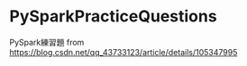# PySparkPracticeQuestions
PySpark練習題
from https://blog.csdn.net/qq_43733123/article/details/105347995
